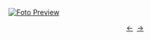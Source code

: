 [![Foto Preview](preview/project-1221.avif)](https://20essentials.github.io/project-1221)

<div align="center" style="display: flex; justify-content: center;">
  <a  href="https://github.com/20essentials/project-1220" target="_blank">&#8592;</a>
  &nbsp;&nbsp;
  <a  href="https://github.com/20essentials/project-1222" target="_blank">&#8594;</a>
</div>
